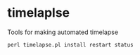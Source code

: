 # timelaplse
Tools for making automated timelapse

```
perl timelapse.pl install restart status
```
